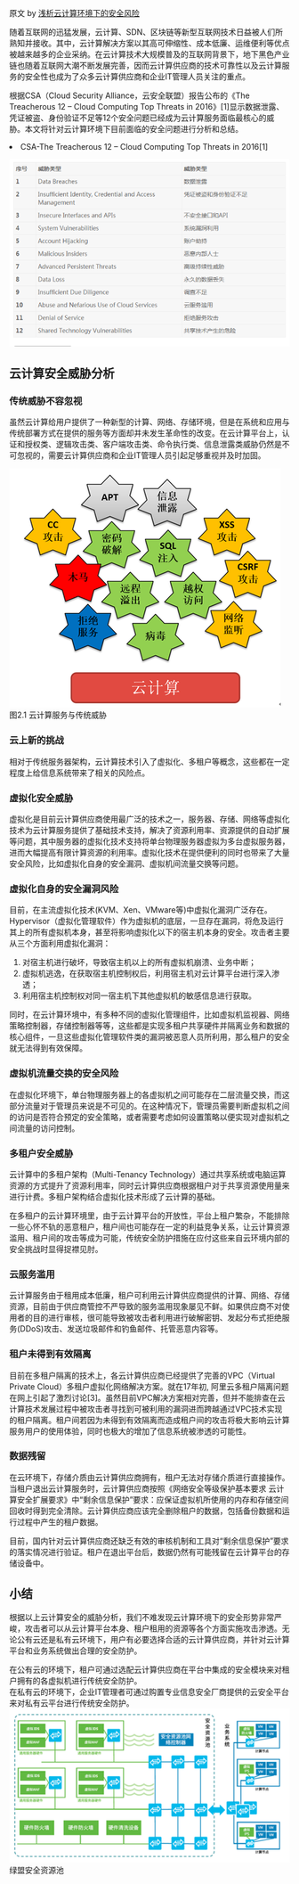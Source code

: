 原文 by [浅析云计算环境下的安全风险](http://blog.nsfocus.net/analysis-security-risk-cloud-computing-environment/)    
 
随着互联网的迅猛发展，云计算、SDN、区块链等新型互联网技术日益被人们所熟知并接收。其中，云计算解决方案以其高可伸缩性、成本低廉、运维便利等优点被越来越多的企业采纳。在云计算技术大规模普及的互联网背景下，地下黑色产业链也随着互联网大潮不断发展完善，因而云计算供应商的技术可靠性以及云计算服务的安全性也成为了众多云计算供应商和企业IT管理人员关注的重点。  

根据CSA（Cloud Security Alliance，云安全联盟）报告公布的《The Treacherous 12 – Cloud Computing Top Threats in 2016》[1]显示数据泄露、凭证被盗、身份验证不足等12个安全问题已经成为云计算服务面临最核心的威胁。本文将针对云计算环境下目前面临的安全问题进行分析和总结。 
<li>CSA-The Treacherous 12 – Cloud Computing Top Threats in 2016[1]</li>  

![](../pictures/cloudsec7.jpg)    


## 云计算安全威胁分析
### 传统威胁不容忽视
虽然云计算给用户提供了一种新型的计算、网络、存储环境，但是在系统和应用与传统部署方式在提供的服务等方面却并未发生革命性的改变。在云计算平台上，认证和授权类、逻辑攻击类、客户端攻击类、命令执行类、信息泄露类威胁仍然是不可忽视的，需要云计算供应商和企业IT管理人员引起足够重视并及时加固。


![](../pictures/cloudsec8.jpg)    
图2.1 云计算服务与传统威胁  

### 云上新的挑战

相对于传统服务器架构，云计算技术引入了虚拟化、多租户等概念，这些都在一定程度上给信息系统带来了相关的风险点。  

### 虚拟化安全威胁
虚拟化是目前云计算供应商使用最广泛的技术之一，服务器、存储、网络等虚拟化技术为云计算服务提供了基础技术支持，解决了资源利用率、资源提供的自动扩展等问题，其中服务器的虚拟化技术支持将单台物理服务器虚拟为多台虚拟服务器，进而大幅提高有限计算资源的利用率。虚拟化技术在提供便利的同时也带来了大量安全风险，比如虚拟化自身的安全漏洞、虚拟机间流量交换等问题。  

### 虚拟化自身的安全漏洞风险
目前，在主流虚拟化技术(KVM、Xen、VMware等)中虚拟化漏洞广泛存在。Hypervisor（虚拟化管理软件）作为虚拟机的底层，一旦存在漏洞，将危及运行其上的所有虚拟机本身，甚至将影响虚拟化以下的宿主机本身的安全。攻击者主要从三个方面利用虚拟化漏洞：  

1. 对宿主机进行破坏，导致宿主机以上的所有虚拟机崩溃、业务中断；
2. 虚拟机逃逸，在获取宿主机控制权后，利用宿主机对云计算平台进行深入渗透；
3. 利用宿主机控制权对同一宿主机下其他虚拟机的敏感信息进行获取。

同时，在云计算环境中，有多种不同的虚拟化管理组件，比如虚拟机监视器、网络策略控制器，存储控制器等等，这些都是实现多租户共享硬件并隔离业务和数据的核心组件，一旦这些虚拟化管理软件类的漏洞被恶意人员所利用，那么租户的安全就无法得到有效保障。  

### 虚拟机流量交换的安全风险
在虚拟化环境下，单台物理服务器上的各虚拟机之间可能存在二层流量交换，而这部分流量对于管理员来说是不可见的。在这种情况下，管理员需要判断虚拟机之间的访问是否符合预定的安全策略，或者需要考虑如何设置策略以便实现对虚拟机之间流量的访问控制。  

### 多租户安全威胁
云计算中的多租户架构（Multi-Tenancy Technology）通过共享系统或电脑运算资源的方式提升了资源利用率，同时云计算供应商根据租户对于共享资源使用量来进行计费。多租户架构结合虚拟化技术形成了云计算的基础。  

在多租户的云计算环境里，由于云计算平台的开放性，平台上租户繁杂，不能排除一些心怀不轨的恶意租户，租户间也可能存在一定的利益竞争关系，让云计算资源滥用、租户间的攻击等成为可能，传统安全防护措施在应付这些来自云环境内部的安全挑战时显得捉襟见肘。  

### 云服务滥用
云计算服务由于租用成本低廉，租户可利用云计算供应商提供的计算、网络、存储资源，目前由于供应商管控不严导致的服务滥用现象屡见不鲜。如果供应商不对使用者的目的进行审核，很可能导致被攻击者利用进行破解密钥、发起分布式拒绝服务(DDoS)攻击、发送垃圾邮件和钓鱼邮件、托管恶意内容等。  

### 租户未得到有效隔离
目前在多租户隔离的技术上，各云计算供应商已经提供了完善的VPC（Virtual Private Cloud）多租户虚拟化网络解决方案。就在17年初, 阿里云多租户隔离问题在网上引起了激烈讨论[3]。虽然目前VPC解决方案相对完善，但并不能排查在云计算技术发展过程中被攻击者寻找到可被利用的漏洞进而跨越通过VPC技术实现的租户隔离。租户间若因为未得到有效隔离而造成租户间的攻击将极大影响云计算服务用户的使用体验，同时也极大的增加了信息系统被渗透的可能性。    

### 数据残留
在云环境下，存储介质由云计算供应商拥有，租户无法对存储介质进行直接操作。当租户退出云计算服务时，云计算供应商按照《网络安全等级保护基本要求 云计算安全扩展要求》中“剩余信息保护”要求：应保证虚拟机所使用的内存和存储空间回收时得到完全清除。云计算供应商应该完全删除租户的数据，包括备份数据和运行过程中产生的租户数据。    

目前，国内针对云计算供应商还缺乏有效的审核机制和工具对“剩余信息保护”要求的落实情况进行验证。租户在退出平台后，数据仍然有可能残留在云计算平台的存储设备中。  

## 小结
根据以上云计算安全的威胁分析，我们不难发现云计算环境下的安全形势非常严峻，攻击者可以从云计算平台本身、租户租用的资源等各个方面实施攻击渗透。无论公有云还是私有云环境下，用户有必要选择合适的云计算供应商，并针对云计算平台和业务系统做出合理的安全防护。  

在公有云的环境下，租户可通过选配云计算供应商在平台中集成的安全模块来对租户拥有的各虚拟机进行传统安全防护。  
在私有云的环境下，企业IT管理者可通过购置专业信息安全厂商提供的云安全平台来对私有云平台进行传统安全防护。  
![](../pictures/cloudsec9.jpg)      
绿盟安全资源池  